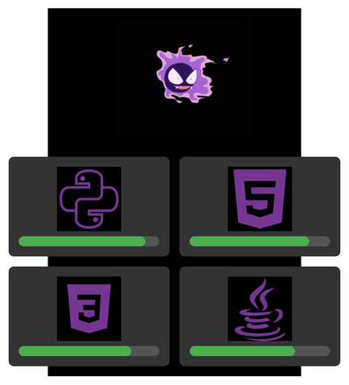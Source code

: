 <div style="background-color: black; text-align: center; padding: 20px;">
  <img src="https://github.com/phfuark/phfuark/blob/main/Banner.gif" alt="Banner" style="max-width: 100%; height: auto;">
</div>

<!-- Matriz 2x2 com ícones e barras de progresso -->
<div style="background-color: black; display: grid; grid-template-columns: repeat(2, 320px); gap: 20px; padding: 20px; justify-content: center;">
  
  <!-- Ícone e barra de progresso para Python -->
  <div style="background-color: #333; border-radius: 10px; padding: 20px; display: flex; flex-direction: column; align-items: center; gap: 10px;">
    <img src="https://raw.githubusercontent.com/phfuark/phfuark/refs/heads/main/PYTHON.png" alt="Python" style="width: 128px; height: 128px;">
    <div style="width: 100%; height: 20px; background-color: #555; border-radius: 10px;">
      <div style="height: 100%; width: 90%; background-color: #4caf50; border-radius: 10px;"></div> <!-- Barra de 90% -->
    </div>
  </div>

  <!-- Ícone e barra de progresso para HTML5 -->
  <div style="background-color: #333; border-radius: 10px; padding: 20px; display: flex; flex-direction: column; align-items: center; gap: 10px;">
    <img src="https://raw.githubusercontent.com/phfuark/phfuark/refs/heads/main/HTML5.png" alt="HTML5" style="width: 128px; height: 128px;">
    <div style="width: 100%; height: 20px; background-color: #555; border-radius: 10px;">
      <div style="height: 100%; width: 85%; background-color: #4caf50; border-radius: 10px;"></div> <!-- Barra de 85% -->
    </div>
  </div>
  
  <!-- Ícone e barra de progresso para CSS3 -->
  <div style="background-color: #333; border-radius: 10px; padding: 20px; display: flex; flex-direction: column; align-items: center; gap: 10px;">
    <img src="https://raw.githubusercontent.com/phfuark/phfuark/refs/heads/main/CSS3.png" alt="CSS3" style="width: 128px; height: 128px;">
    <div style="width: 100%; height: 20px; background-color: #555; border-radius: 10px;">
      <div style="height: 100%; width: 80%; background-color: #4caf50; border-radius: 10px;"></div> <!-- Barra de 80% -->
    </div>
  </div>

  <!-- Ícone e barra de progresso para Java -->
  <div style="background-color: #333; border-radius: 10px; padding: 20px; display: flex; flex-direction: column; align-items: center; gap: 10px;">
    <img src="https://raw.githubusercontent.com/phfuark/phfuark/refs/heads/main/JAVA.png" alt="Java" style="width: 128px; height: 128px;">
    <div style="width: 100%; height: 20px; background-color: #555; border-radius: 10px;">
      <div style="height: 100%; width: 75%; background-color: #4caf50; border-radius: 10px;"></div> <!-- Barra de 75% -->
    </div>
  </div>

</div>
